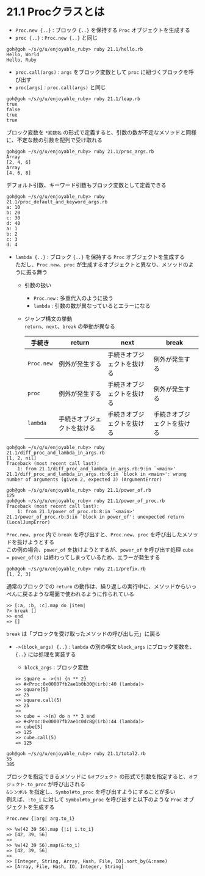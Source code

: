 # 21.1 Procクラスとは

- `Proc.new {..}` : ブロック `{..}` を保持する `Proc` オブジェクトを生成する
- `proc {..}` : `Proc.new {..}` と同じ

```
goh@goh ~/s/g/u/enjoyable_ruby> ruby 21.1/hello.rb
Hello, World
Hello, Ruby
```

- `proc.call(args)` : `args` をブロック変数として `proc` に紐づくブロックを呼び出す
- `proc[args]` : `proc.call(args)` と同じ

```
goh@goh ~/s/g/u/enjoyable_ruby> ruby 21.1/leap.rb
true
false
true
true
```

ブロック変数を `*変数名` の形式で定義すると、引数の数が不定なメソッドと同様に、不定な数の引数を配列で受け取れる

```
goh@goh ~/s/g/u/enjoyable_ruby> ruby 21.1/proc_args.rb
Array
[2, 4, 6]
Array
[4, 6, 8]
```

デフォルト引数、キーワード引数もブロック変数として定義できる

```
goh@goh ~/s/g/u/enjoyable_ruby> ruby 21.1/proc_default_and_keyword_args.rb
a: 10
b: 20
c: 30
d: 40
a: 1
b: 2
c: 3
d: 4
```

- `lambda {..}` : ブロック `{..}` を保持する `Proc` オブジェクトを生成する  
    ただし、`Proc.new`、`proc` が生成するオブジェクトと異なり、メソッドのように振る舞う
    - 引数の扱い  
        - `Proc.new` : 多重代入のように扱う
        - `lambda` : 引数の数が異なっているとエラーになる
    - ジャンプ構文の挙動  
        `return`、`next`、`break` の挙動が異なる

        手続き | return | next | break
        --- | --- | --- | ---
        `Proc.new` | 例外が発生する | 手続きオブジェクトを抜ける | 例外が発生する
        `proc` | 例外が発生する | 手続きオブジェクトを抜ける | 例外が発生する
        `lambda` | 手続きオブジェクトを抜ける | 手続きオブジェクトを抜ける | 手続きオブジェクトを抜ける

```
goh@goh ~/s/g/u/enjoyable_ruby> ruby 21.1/diff_proc_and_lambda_in_args.rb
[1, 2, nil]
Traceback (most recent call last):
	1: from 21.1/diff_proc_and_lambda_in_args.rb:9:in `<main>'
21.1/diff_proc_and_lambda_in_args.rb:6:in `block in <main>': wrong number of arguments (given 2, expected 3) (ArgumentError)
```

```
goh@goh ~/s/g/u/enjoyable_ruby> ruby 21.1/power_of.rb
125
goh@goh ~/s/g/u/enjoyable_ruby> ruby 21.1/power_of_proc.rb
Traceback (most recent call last):
	1: from 21.1/power_of_proc.rb:8:in `<main>'
21.1/power_of_proc.rb:3:in `block in power_of': unexpected return (LocalJumpError)
```

`Proc.new`、`proc` 内で `break` を呼び出すと、`Proc.new`、`proc` を呼び出したメソッドを抜けようとする  
この例の場合、`power_of` を抜けようとするが、`power_of` を呼び出す処理 `cube = power_of(3)` は終わってしまっているため、エラーが発生する

```
goh@goh ~/s/g/u/enjoyable_ruby> ruby 21.1/prefix.rb
[1, 2, 3]
```

通常のブロックでの `return` の動作は、繰り返しの実行中に、メソッドからいっぺんに戻るような場面で使われるように作られている

```
>> [:a, :b, :c].map do |item|
?> break []
>> end
=> []
```

`break` は「ブロックを受け取ったメソッドの呼び出し元」に戻る

- `->(block_args) {..}` : `lambda` の別の構文
    `block_args` にブロック変数を、`{..}` には処理を実装する
    - `block_args` : ブロック変数

    ```
    >> square = ->(n) {n ** 2}
    => #<Proc:0x00007fb2ae1b0b30@(irb):40 (lambda)>
    >> square[5]
    => 25
    >> square.call(5)
    => 25
    >> 
    >> cube = ->(n) do n ** 3 end
    => #<Proc:0x00007fb2ae1c0dc8@(irb):44 (lambda)>
    >> cube[5]
    => 125
    >> cube.call(5)
    => 125
    ```

```
goh@goh ~/s/g/u/enjoyable_ruby> ruby 21.1/total2.rb
55
385
```

ブロックを指定できるメソッドに `&オブジェクト` の形式で引数を指定すると、`オブジェクト.to_proc` が呼び出される  
`&シンボル` を指定し、`Symbol#to_proc` を呼び出すようにすることが多い  
例えば、`:to_i` に対して `Symbol#to_proc` を呼び出すと以下のような `Proc` オブジェクトを生成する

```
Proc.new {|arg| arg.to_i}
```

```
>> %w(42 39 56).map {|i| i.to_i}
=> [42, 39, 56]
>> 
>> %w(42 39 56).map(&:to_i)
=> [42, 39, 56]
>> 
>> [Integer, String, Array, Hash, File, IO].sort_by(&:name)
=> [Array, File, Hash, IO, Integer, String]
```

